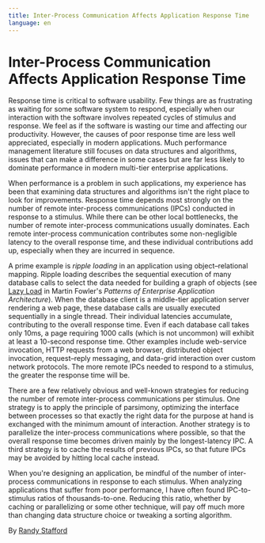 ```yaml
---
title: Inter-Process Communication Affects Application Response Time
language: en
---
```


# Inter-Process Communication Affects Application Response Time

Response time is critical to software usability. Few things are as frustrating as waiting for some software system to respond, especially when our interaction with the software involves repeated cycles of stimulus and response. We feel as if the software is wasting our time and affecting our productivity. However, the causes of poor response time are less well appreciated, especially in modern applications. Much performance management literature still focuses on data structures and algorithms, issues that can make a difference in some cases but are far less likely to dominate performance in modern multi-tier enterprise applications.

When performance is a problem in such applications, my experience has been that examining data structures and algorithms isn't the right place to look for improvements. Response time depends most strongly on the number of remote inter-process communications (IPCs) conducted in response to a stimulus. While there can be other local bottlenecks, the number of remote inter-process communications usually dominates. Each remote inter-process communication contributes some non-negligible latency to the overall response time, and these individual contributions add up, especially when they are incurred in sequence.

A prime example is *ripple loading* in an application using object–relational mapping. Ripple loading describes the sequential execution of many database calls to select the data needed for building a graph of objects (see [Lazy Load](http://martinfowler.com/eaaCatalog/lazyLoad.html) in Martin Fowler's *Patterns of Enterprise Application Architecture*). When the database client is a middle-tier application server rendering a web page, these database calls are usually executed sequentially in a single thread. Their individual latencies accumulate, contributing to the overall response time. Even if each database call takes only 10ms, a page requiring 1000 calls (which is not uncommon) will exhibit at least a 10-second response time. Other examples include web-service invocation, HTTP requests from a web browser, distributed object invocation, request–reply messaging, and data-grid interaction over custom network protocols. The more remote IPCs needed to respond to a stimulus, the greater the response time will be.

There are a few relatively obvious and well-known strategies for reducing the number of remote inter-process communications per stimulus. One strategy is to apply the principle of parsimony, optimizing the interface between processes so that exactly the right data for the purpose at hand is exchanged with the minimum amount of interaction. Another strategy is to parallelize the inter-process communications where possible, so that the overall response time becomes driven mainly by the longest-latency IPC. A third strategy is to cache the results of previous IPCs, so that future IPCs may be avoided by hitting local cache instead.

When you're designing an application, be mindful of the number of inter-process communications in response to each stimulus. When analyzing applications that suffer from poor performance, I have often found IPC-to-stimulus ratios of thousands-to-one. Reducing this ratio, whether by caching or parallelizing or some other technique, will pay off much more than changing data structure choice or tweaking a sorting algorithm.

By [Randy Stafford](http://programmer.97things.oreilly.com/wiki/index.php/Randy_Stafford)
